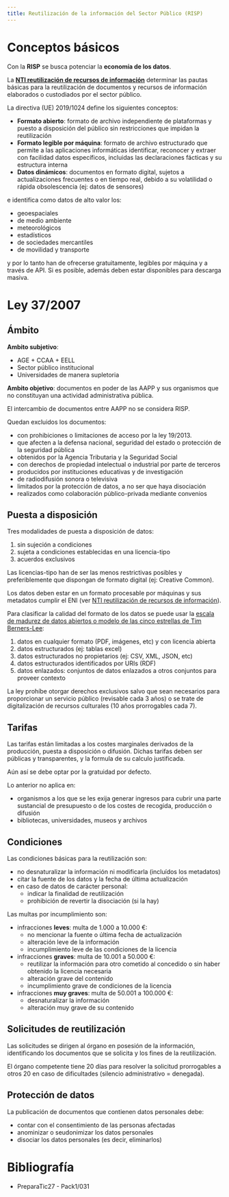 ```yaml
---
title: Reutilización de la información del Sector Público (RISP)
---
```


# Conceptos básicos

Con la **RISP** se busca potenciar la **economía de los datos**.

La **[NTI reutilización de recursos de información]({filename}04-ENI.md#reutilizacion-de-recursos-de-informacion)**
determinar las pautas básicas para la reutilización de documentos y recursos de
información elaborados o custodiados por el sector público.

La directiva (UE) 2019/1024 define los siguientes conceptos:

* **Formato abierto**: formato de archivo independiente de plataformas y puesto
a disposición del público sin restricciones que impidan la reutilización
* **Formato legible por máquina**: formato de archivo estructurado que permite
a las aplicaciones informáticas identificar, reconocer y extraer con facilidad
datos específicos, incluidas las declaraciones fácticas y su estructura interna
* **Datos dinámicos**: documentos en formato digital, sujetos a actualizaciones
frecuentes o en tiempo real, debido a su volatilidad o rápida obsolescencia
(ej: datos de sensores)

e identifica como datos de alto valor los:

* geoespaciales
* de medio ambiente
* meteorológicos
* estadísticos
* de sociedades mercantiles
* de movilidad y transporte

y por lo tanto han de ofrecerse gratuitamente, legibles por máquina y a través
de API. Si es posible, además deben estar disponibles para descarga masiva.

# Ley 37/2007

## Ámbito

**Ambito subjetivo**:

* AGE + CCAA + EELL
* Sector público institucional
* Universidades de manera supletoria

**Ambito objetivo**: documentos en poder de las AAPP y sus organismos
que no constituyan una actividad administrativa pública.

El intercambio de documentos entre AAPP no se considera RISP.

Quedan excluidos los documentos:

* con prohibiciones o limitaciones de acceso por la ley 19/2013.
* que afecten a la defensa nacional, seguridad del estado o protección
de la seguridad pública
* obtenidos por la Agencia Tributaria y la Seguridad Social
* con derechos de propiedad intelectual o industrial por parte de terceros
* producidos por instituciones educativas y de investigación
* de radiodifusión sonora o televisiva
* limitados por la protección de datos, a no ser que haya disociación
* realizados como colaboración público-privada mediante convenios

## Puesta a disposición

Tres modalidades de puesta a disposición de datos:

1. sin sujeción a condiciones
2. sujeta a condiciones establecidas en una licencia-tipo
3. acuerdos exclusivos

Las licencias-tipo han de ser las menos restrictivas posibles y preferiblemente
que dispongan de formato digital (ej: Creative Common).

Los datos deben estar en un formato procesable por máquinas y sus metadatos
cumplir el ENI (ver [NTI reutilización de recursos de información]({filename}04-ENI.md#reutilizacion-de-recursos-de-informacion)).

Para clasificar la calidad del formato de los datos se puede usar la
[escala de madurez de datos abiertos o modelo de las cinco estrellas de Tim Berners-Lee](https://datos.gob.es/es/noticia/cual-es-el-nivel-de-madurez-de-los-datos-abiertos-en-espana):

1. datos en cualquier formato (PDF, imágenes, etc) y con licencia abierta
2. datos estructurados (ej: tablas excel)
3. datos estructurados no propietarios (ej: CSV, XML, JSON, etc)
4. datos estructurados identificados por URIs (RDF)
5. datos enlazados: conjuntos de datos enlazados a otros conjuntos para proveer contexto

La ley prohíbe otorgar derechos exclusivos salvo que sean necesarios para proporcionar
un servicio público (revisable cada 3 años) o se trate de digitalización de recursos culturales
(10 años prorrogables cada 7).

## Tarifas

Las tarifas están limitadas a los costes marginales derivados de la producción,
puesta a disposición o difusión. Dichas tarifas deben ser públicas y transparentes,
y la formula de su calculo justificada.

Aún así se debe optar por la gratuidad por defecto.

Lo anterior no aplica en:

* organismos a los que se les exija generar ingresos para cubrir una parte
sustancial de presupuesto o de los costes de recogida, producción o difusión
* bibliotecas, universidades, museos y archivos

## Condiciones

Las condiciones básicas para la reutilización son:

* no desnaturalizar la información ni modificarla (incluídos los metadatos)
* citar la fuente de los datos y la fecha de última actualización
* en caso de datos de carácter personal:
    * indicar la finalidad de reutilización
    * prohibición de revertir la disociación (si la hay)

Las multas por incumplimiento son:

* infracciones **leves**: multa de 1.000 a 10.000 €:
    * no mencionar la fuente o última fecha de actualización
    * alteración leve de la información
    * incumplimiento leve de las condiciones de la licencia
* infracciones **graves**: multa de 10.001 a 50.000 €:
    * reutilizar la información para otro cometido al concedido o sin haber obtenido la licencia necesaria
    * alteración grave del contenido
    * incumplimiento grave de condiciones de la licencia
* infracciones **muy graves**: multa de 50.001 a 100.000 €:
    * desnaturalizar la información
    * alteración muy grave de su contenido

## Solicitudes de reutilización

Las solicitudes se dirigen al órgano en posesión de la información, identificando
los documentos que se solicita y los fines de la reutilización.

El órgano competente tiene 20 días para resolver la solicitud prorrogables a otros
20 en caso de dificultades (silencio administrativo = denegada).

## Protección de datos

La publicación de documentos que contienen datos personales debe:

* contar con el consentimiento de las personas afectadas
* anominizar o seudonimizar los datos personales
* disociar los datos personales (es decir, eliminarlos)

# Bibliografía

* PreparaTic27 - Pack1/031
